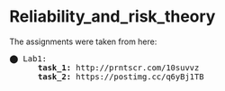 # Reliability_and_risk_theory

The assignments were taken from here:

  <pre>⬤ Lab1: 
      <b>task_1:</b> http://prntscr.com/10suvvz 
      <b>task_2:</b> https://postimg.cc/q6yBj1TB </pre>
